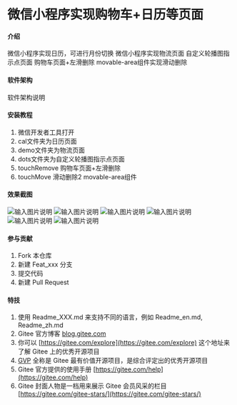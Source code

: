 # 微信小程序实现购物车+日历等页面

#### 介绍
微信小程序实现日历，可进行月份切换
微信小程序实现物流页面
自定义轮播图指示点页面
购物车页面+左滑删除
movable-area组件实现滑动删除

#### 软件架构
软件架构说明


#### 安装教程

1.  微信开发者工具打开
2.  cal文件夹为日历页面
3.  demo文件夹为物流页面
4.  dots文件夹为自定义轮播图指示点页面
5.  touchRemove 购物车页面+左滑删除
6.  touchMove 滑动删除2  movable-area组件

#### 效果截图
![输入图片说明](https://images.gitee.com/uploads/images/2021/0609/014902_58a0114f_8576727.png "屏幕截图.png")
![输入图片说明](https://images.gitee.com/uploads/images/2021/0611/134711_a94e772a_8576727.png "屏幕截图.png")
![输入图片说明](https://images.gitee.com/uploads/images/2021/0609/015207_326fac91_8576727.png "屏幕截图.png")
![输入图片说明](https://images.gitee.com/uploads/images/2021/0616/110335_f8b41df2_8576727.png "屏幕截图.png")
![输入图片说明](https://images.gitee.com/uploads/images/2021/0622/172244_6fb1820e_8576727.png "屏幕截图.png")
![输入图片说明](https://images.gitee.com/uploads/images/2021/0622/202320_1f0fc980_8576727.png "屏幕截图.png")
#### 参与贡献

1.  Fork 本仓库
2.  新建 Feat_xxx 分支
3.  提交代码
4.  新建 Pull Request


#### 特技

1.  使用 Readme\_XXX.md 来支持不同的语言，例如 Readme\_en.md, Readme\_zh.md
2.  Gitee 官方博客 [blog.gitee.com](https://blog.gitee.com)
3.  你可以 [https://gitee.com/explore](https://gitee.com/explore) 这个地址来了解 Gitee 上的优秀开源项目
4.  [GVP](https://gitee.com/gvp) 全称是 Gitee 最有价值开源项目，是综合评定出的优秀开源项目
5.  Gitee 官方提供的使用手册 [https://gitee.com/help](https://gitee.com/help)
6.  Gitee 封面人物是一档用来展示 Gitee 会员风采的栏目 [https://gitee.com/gitee-stars/](https://gitee.com/gitee-stars/)
